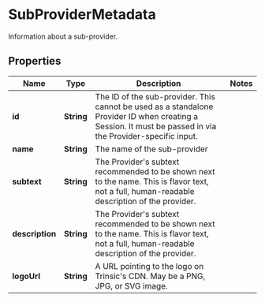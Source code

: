 

# SubProviderMetadata

Information about a sub-provider.

## Properties

| Name | Type | Description | Notes |
|------------ | ------------- | ------------- | -------------|
|**id** | **String** | The ID of the sub-provider.              This cannot be used as a standalone Provider ID when creating a Session. It must be passed in via the Provider-specific input. |  |
|**name** | **String** | The name of the sub-provider |  |
|**subtext** | **String** | The Provider&#39;s subtext recommended to be shown next to the name.              This is flavor text, not a full, human-readable description of the provider. |  |
|**description** | **String** | The Provider&#39;s subtext recommended to be shown next to the name.              This is flavor text, not a full, human-readable description of the provider. |  |
|**logoUrl** | **String** | A URL pointing to the logo on Trinsic&#39;s CDN.              May be a PNG, JPG, or SVG image. |  |



